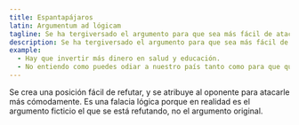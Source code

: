 ```yaml
---
title: Espantapájaros
latin: Argumentum ad lógicam
tagline: Se ha tergiversado el argumento para que sea más fácil de atacar.
description: Se ha tergiversado el argumento para que sea más fácil de atacar.
example:
  - Hay que invertir más dinero en salud y educación.
  - No entiendo como puedes odiar a nuestro país tanto como para que quieras dejarlo indefenso reduciendo el gasto militar.
---
```

Se crea una posición fácil de refutar, y se atribuye al oponente para atacarle más cómodamente. Es una falacia lógica porque en realidad es el argumento ficticio el que se está refutando, no el argumento original.
